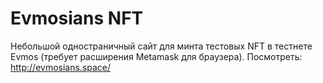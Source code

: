 # Evmosians NFT

Небольшой одностраничный сайт для минта тестовых NFT в тестнете Evmos (требует расширения Metamask для браузера). Посмотреть: http://evmosians.space/